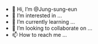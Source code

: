 - 👋 Hi, I’m @Jung-sung-eun
- 👀 I’m interested in ...
- 🌱 I’m currently learning ...
- 💞️ I’m looking to collaborate on ...
- 📫 How to reach me ...

<!---
Jung-sung-eun/Jung-sung-eun is a ✨ special ✨ repository because its `README.md` (this file) appears on your GitHub profile.
You can click the Preview link to take a look at your changes.
--->
